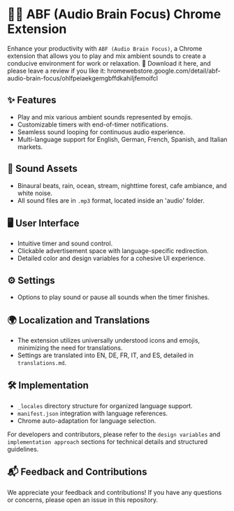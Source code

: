 # 💪🧠 ABF (Audio Brain Focus) Chrome Extension

Enhance your productivity with `ABF (Audio Brain Focus)`, a Chrome extension that allows you to play and mix ambient sounds to create a conducive environment for work or relaxation.
🔗 Download it here, and please leave a review if you like it: hromewebstore.google.com/detail/abf-audio-brain-focus/ohlfpeiaekgemgbffdkahiljfemoifcl

## ✨ Features

- Play and mix various ambient sounds represented by emojis.
- Customizable timers with end-of-timer notifications.
- Seamless sound looping for continuous audio experience.
- Multi-language support for English, German, French, Spanish, and Italian markets.

## 🎵 Sound Assets

- Binaural beats, rain, ocean, stream, nighttime forest, cafe ambiance, and white noise.
- All sound files are in `.mp3` format, located inside an 'audio' folder.

## 🖥️ User Interface

- Intuitive timer and sound control.
- Clickable advertisement space with language-specific redirection.
- Detailed color and design variables for a cohesive UI experience.

## ⚙️ Settings

- Options to play sound or pause all sounds when the timer finishes.

## 🌍 Localization and Translations

- The extension utilizes universally understood icons and emojis, minimizing the need for translations.
- Settings are translated into EN, DE, FR, IT, and ES, detailed in `translations.md`.

## 🛠️ Implementation

- `_locales` directory structure for organized language support.
- `manifest.json` integration with language references.
- Chrome auto-adaptation for language selection.

For developers and contributors, please refer to the `design variables` and `implementation approach` sections for technical details and structured guidelines.

## 📬 Feedback and Contributions

We appreciate your feedback and contributions! If you have any questions or concerns, please open an issue in this repository.
